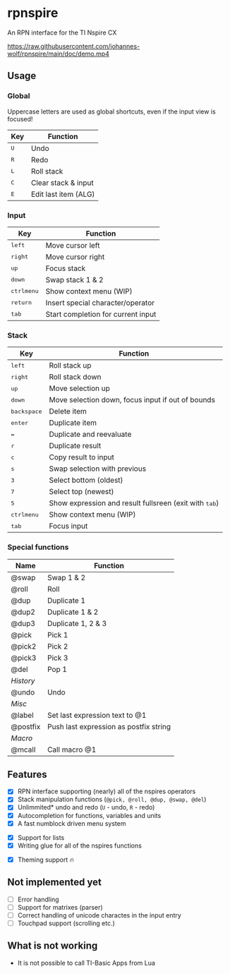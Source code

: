 # rpnspire
An RPN interface for the TI Nspire CX

https://raw.githubusercontent.com/johannes-wolf/rpnspire/main/doc/demo.mp4

## Usage
### Global
Uppercase letters are used as global shortcuts, even if the input view is focused!

| Key          | Function             |
|--------------|----------------------|
| <kbd>U</kbd> | Undo                 |
| <kbd>R</kbd> | Redo                 |
| <kbd>L</kbd> | Roll stack           |
| <kbd>C</kbd> | Clear stack & input  |
| <kbd>E</kbd> | Edit last item (ALG) |

### Input
| Key                            | Function                           |
|--------------------------------|------------------------------------|
| <kbd>left</kbd>                | Move cursor left                   |
| <kbd>right</kbd>               | Move cursor right                  |
| <kbd>up</kbd>                  | Focus stack                        |
| <kbd>down</kbd>                | Swap stack 1 & 2                   |
| <kbd>ctrl</kbd><kbd>menu</kbd> | Show context menu (WIP)            |
| <kbd>return</kbd>              | Insert special character/operator  |
| <kbd>tab</kbd>                 | Start completion for current input |

### Stack
| Key                            | Function                                                        |
|--------------------------------|-----------------------------------------------------------------|
| <kbd>left</kbd>                | Roll stack up                                                   |
| <kbd>right</kbd>               | Roll stack down                                                 |
| <kbd>up</kbd>                  | Move selection up                                               |
| <kbd>down</kbd>                | Move selection down, focus input if out of bounds               |
| <kbd>backspace</kbd>           | Delete item                                                     |
| <kbd>enter</kbd>               | Duplicate item                                                  |
| <kbd>=</kbd>                   | Duplicate and reevaluate                                        |
| <kbd>r</kbd>                   | Duplicate result                                                |
| <kbd>c</kbd>                   | Copy result to input                                            |
| <kbd>s</kbd>                   | Swap selection with previous                                    |
| <kbd>3</kbd>                   | Select bottom (oldest)                                          |
| <kbd>7</kbd>                   | Select top (newest)                                             |
| <kbd>5</kbd>                   | Show expression and result fullsreen (exit with <kbd>tab</kbd>) |
| <kbd>ctrl</kbd><kbd>menu</kbd> | Show context menu (WIP)                                         |
| <kbd>tab</kbd>                 | Focus input                                                     |

### Special functions
| Name      | Function                               |
|-----------|----------------------------------------|
| @swap     | Swap 1 & 2                             |
| @roll     | Roll                                   |
| @dup      | Duplicate 1                            |
| @dup2     | Duplicate 1 & 2                        |
| @dup3     | Duplicate 1, 2 & 3                     |
| @pick     | Pick 1                                 |
| @pick2    | Pick 2                                 |
| @pick3    | Pick 3                                 |
| @del      | Pop 1                                  |
| *History* |                                        |
| @undo     | Undo                                   |
| *Misc*    |                                        |
| @label    | Set last expression text to @1         |
| @postfix  | Push last expression as postfix string |
| *Macro*   |                                        |
| @mcall    | Call macro @1                          |


## Features
* [x] RPN interface supporting (nearly) all of the nspires operators
* [x] Stack manipulation functions (`@pick, @roll, @dup, @swap, @del`)
* [x] Unlimmited* undo and redo (`U` - undo, `R` - redo)
* [x] Autocompletion for functions, variables and units
* [x] A fast numblock driven menu system
- [x] Support for lists
- [x] Writing glue for all of the nspires functions
* [x] Theming support 🔥 

## Not implemented yet
- [ ] Error handling
- [ ] Support for matrixes (parser)
- [ ] Correct handling of unicode charactes in the input entry
- [ ] Touchpad support (scrolling etc.)

## What is not working
* It is not possible to call TI-Basic Apps from Lua
